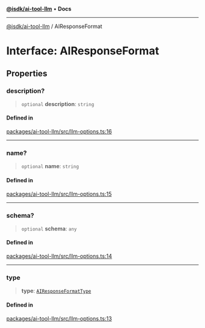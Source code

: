 [**@isdk/ai-tool-llm**](../README.md) • **Docs**

***

[@isdk/ai-tool-llm](../globals.md) / AIResponseFormat

# Interface: AIResponseFormat

## Properties

### description?

> `optional` **description**: `string`

#### Defined in

[packages/ai-tool-llm/src/llm-options.ts:16](https://github.com/isdk/ai-tool-llm.js/blob/6d637e2cbb195f8d75ce36ff2cada54b2888e8ae/src/llm-options.ts#L16)

***

### name?

> `optional` **name**: `string`

#### Defined in

[packages/ai-tool-llm/src/llm-options.ts:15](https://github.com/isdk/ai-tool-llm.js/blob/6d637e2cbb195f8d75ce36ff2cada54b2888e8ae/src/llm-options.ts#L15)

***

### schema?

> `optional` **schema**: `any`

#### Defined in

[packages/ai-tool-llm/src/llm-options.ts:14](https://github.com/isdk/ai-tool-llm.js/blob/6d637e2cbb195f8d75ce36ff2cada54b2888e8ae/src/llm-options.ts#L14)

***

### type

> **type**: [`AIResponseFormatType`](../type-aliases/AIResponseFormatType.md)

#### Defined in

[packages/ai-tool-llm/src/llm-options.ts:13](https://github.com/isdk/ai-tool-llm.js/blob/6d637e2cbb195f8d75ce36ff2cada54b2888e8ae/src/llm-options.ts#L13)
